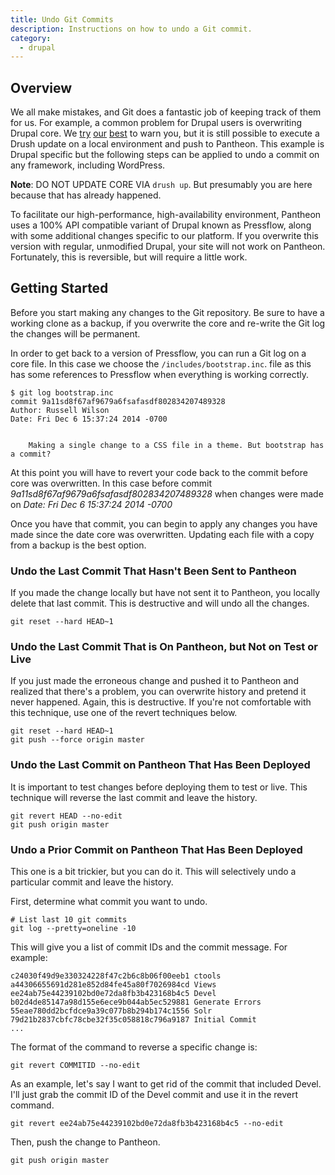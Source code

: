 ```yaml
---
title: Undo Git Commits
description: Instructions on how to undo a Git commit.
category:
  - drupal
---
```


## Overview
We all make mistakes, and Git does a fantastic job of keeping track of them for us. For example, a common problem for Drupal users is overwriting Drupal core. We [try](/docs/articles/required-reading-essential-pantheon-documentation) [our](/docs/articles/local/git-faq#git-faq) [best](/docs/articles/sites/code/applying-upstream-updates#core-updates) to warn you, but it is still possible to execute a Drush update on a local environment and push to Pantheon. This example is Drupal specific but the following steps can be applied to undo a commit on any framework, including WordPress.

**Note**: DO NOT UPDATE CORE VIA `drush up`.  But presumably you are here because that has already happened.

To facilitate our high-performance, high-availability environment, Pantheon uses a 100% API compatible variant of Drupal known as Pressflow, along with some additional changes specific to our platform. If you overwrite this version with regular, unmodified Drupal, your site will not work on Pantheon. Fortunately, this is reversible, but will require a little work.

## Getting Started

Before you start making any changes to the Git repository. Be sure to have a working clone as a backup, if you overwrite the core and re-write the Git log the changes will be permanent.

In order to get back to a version of Pressflow, you can run a Git log on a core file. In this case we choose the `/includes/bootstrap.inc`. file as this has some references to Pressflow when everything is working correctly.

    $ git log bootstrap.inc
    commit 9a11sd8f67af9679a6fsafasdf802834207489328
    Author: Russell Wilson
    Date: Fri Dec 6 15:37:24 2014 -0700


        Making a single change to a CSS file in a theme. But bootstrap has a commit?

At this point you will have to revert your code back to the commit before core was overwritten. In this case before commit _9a11sd8f67af9679a6fsafasdf802834207489328_ when changes were made on _Date: Fri Dec 6 15:37:24 2014 -0700_

Once you have that commit, you can begin to apply any changes you have made since the date core was overwritten. Updating each file with a copy from a backup is the best option.

### Undo the Last Commit That Hasn't Been Sent to Pantheon

If you made the change locally but have not sent it to Pantheon, you locally delete that last commit. This is destructive and will undo all the changes.

    git reset --hard HEAD~1

### Undo the Last Commit That is On Pantheon, but Not on Test or Live

If you just made the erroneous change and pushed it to Pantheon and realized that there's a problem, you can overwrite history and pretend it never happened. Again, this is destructive. If you're not comfortable with this technique, use one of the revert techniques below.

    git reset --hard HEAD~1
    git push --force origin master

### Undo the Last Commit on Pantheon That Has Been Deployed

It is important to test changes before deploying them to test or live. This technique will reverse the last commit and leave the history.

    git revert HEAD --no-edit
    git push origin master

### Undo a Prior Commit on Pantheon That Has Been Deployed

This one is a bit trickier, but you can do it. This will selectively undo a particular commit and leave the history.

First, determine what commit you want to undo.

    # List last 10 git commits
    git log --pretty=oneline -10

This will give you a list of commit IDs and the commit message. For example:

    c24030f49d9e330324228f47c2b6c8b06f00eeb1 ctools
    a44306655691d281e852d84fe45a80f7026984cd Views
    ee24ab75e44239102bd0e72da8fb3b423168b4c5 Devel
    b02d4de85147a98d155e6ece9b044ab5ec529881 Generate Errors
    55eae780dd2bcfdce9a39c077b8b294b174c1556 Solr
    79d21b2837cbfc78cbe32f35c058818c796a9187 Initial Commit
    ...

The format of the command to reverse a specific change is:

    git revert COMMITID --no-edit

As an example, let's say I want to get rid of the commit that included Devel. I'll just grab the commit ID of the Devel commit and use it in the revert command.

    git revert ee24ab75e44239102bd0e72da8fb3b423168b4c5 --no-edit

Then, push the change to Pantheon.

    git push origin master
